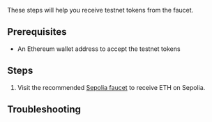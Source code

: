 These steps will help you receive testnet tokens from the faucet.

## Prerequisites

- An Ethereum wallet address to accept the testnet tokens

## Steps

1. Visit the recommended [Sepolia faucet](https://sepolia-faucet.pk910.de/) to receive ETH on Sepolia.

## Troubleshooting
